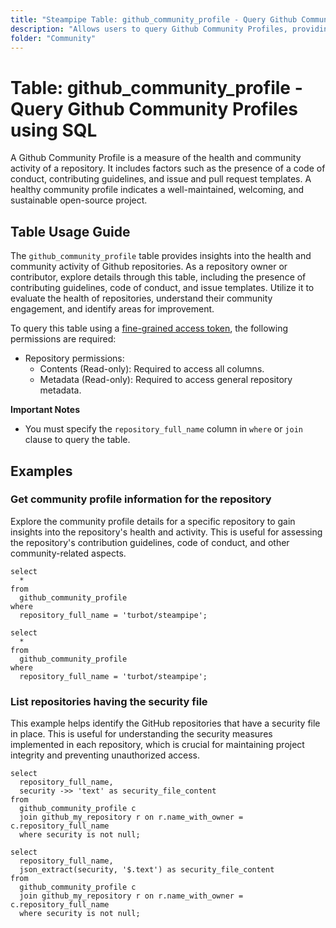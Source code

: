 ```yaml
---
title: "Steampipe Table: github_community_profile - Query Github Community Profiles using SQL"
description: "Allows users to query Github Community Profiles, providing insights into the health and community activity of repositories."
folder: "Community"
---
```


# Table: github_community_profile - Query Github Community Profiles using SQL

A Github Community Profile is a measure of the health and community activity of a repository. It includes factors such as the presence of a code of conduct, contributing guidelines, and issue and pull request templates. A healthy community profile indicates a well-maintained, welcoming, and sustainable open-source project.

## Table Usage Guide

The `github_community_profile` table provides insights into the health and community activity of Github repositories. As a repository owner or contributor, explore details through this table, including the presence of contributing guidelines, code of conduct, and issue templates. Utilize it to evaluate the health of repositories, understand their community engagement, and identify areas for improvement.

To query this table using a [fine-grained access token](https://docs.github.com/en/authentication/keeping-your-account-and-data-secure/managing-your-personal-access-tokens#creating-a-fine-grained-personal-access-token), the following permissions are required:
  - Repository permissions:
    - Contents (Read-only): Required to access all columns.
    - Metadata (Read-only): Required to access general repository metadata.

**Important Notes**
- You must specify the `repository_full_name` column in `where` or `join` clause to query the table.

## Examples

### Get community profile information for the repository
Explore the community profile details for a specific repository to gain insights into the repository's health and activity. This is useful for assessing the repository's contribution guidelines, code of conduct, and other community-related aspects.

```sql+postgres
select
  *
from
  github_community_profile
where
  repository_full_name = 'turbot/steampipe';
```

```sql+sqlite
select
  *
from
  github_community_profile
where
  repository_full_name = 'turbot/steampipe';
```

### List repositories having the security file
This example helps identify the GitHub repositories that have a security file in place. This is useful for understanding the security measures implemented in each repository, which is crucial for maintaining project integrity and preventing unauthorized access.

```sql+postgres
select
  repository_full_name,
  security ->> 'text' as security_file_content
from
  github_community_profile c
  join github_my_repository r on r.name_with_owner = c.repository_full_name
  where security is not null;
```

```sql+sqlite
select
  repository_full_name,
  json_extract(security, '$.text') as security_file_content
from
  github_community_profile c
  join github_my_repository r on r.name_with_owner = c.repository_full_name
  where security is not null;
```